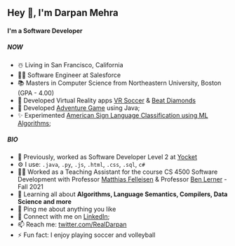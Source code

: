 ## Hey 👋, I'm Darpan Mehra

#### I'm a Software Developer
##### NOW

- ☃️ Living in San Francisco, California
- 🧑‍💻 Software Engineer at Salesforce
- 📚 Masters in Computer Science from Northeastern University, Boston (GPA - 4.00)
- 🥽 Developed Virtual Reality apps [VR Soccer](https://github.com/darpanmehra/VRSoccer) & [Beat Diamonds](https://github.com/darpanmehra/VR-Game)
- 👾 Developed [Adventure Game](https://github.com/darpanmehra/GraphicalAdventureGame-ObjectOrientedProgramming) using Java;
- ✨ Experimented [American Sign Language Classification using ML Algorithms](https://github.com/darpanmehra/AmericanSignLanguageClassificationUsingML);


##### BIO

- 🏢 Previously, worked as Software Developer Level 2 at [Yocket](https://yocket.com/)
- ⚙️ I use: `.java`, `.py`, `.js`, `.html`, `.css`, `.sql`, `c#`
- 👨‍🏫 Worked as a Teaching Assistant for the course CS 4500 Software Development with Professor [Matthias Felleisen](https://en.wikipedia.org/wiki/Matthias_Felleisen) & Professor [Ben Lerner](https://www.khoury.northeastern.edu/people/benjamin-lerner/) - Fall 2021
- 🌱 Learning all about **Algorithms, Language Semantics, Compilers, Data Science and more**
- 💬 Ping me about anything you like
- 📱 Connect with me on [LinkedIn](https://www.linkedin.com/in/darpan-mehra/);
- 📫 Reach me: [twitter.com/RealDarpan](https://twitter.com/RealDarpan)
- ⚡️ Fun fact: I enjoy playing soccer and volleyball
